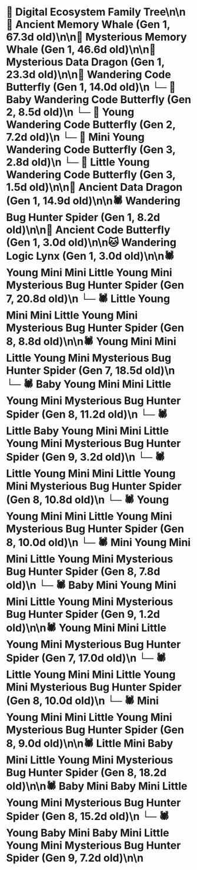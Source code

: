 # 🌳 Digital Ecosystem Family Tree\n\n🐋 Ancient Memory Whale (Gen 1, 67.3d old)\n\n🐋 Mysterious Memory Whale (Gen 1, 46.6d old)\n\n🐉 Mysterious Data Dragon (Gen 1, 23.3d old)\n\n🦋 Wandering Code Butterfly (Gen 1, 14.0d old)\n  └─ 🦋 Baby Wandering Code Butterfly (Gen 2, 8.5d old)\n  └─ 🦋 Young Wandering Code Butterfly (Gen 2, 7.2d old)\n    └─ 🦋 Mini Young Wandering Code Butterfly (Gen 3, 2.8d old)\n    └─ 🦋 Little Young Wandering Code Butterfly (Gen 3, 1.5d old)\n\n🐉 Ancient Data Dragon (Gen 1, 14.9d old)\n\n🕷️ Wandering Bug Hunter Spider (Gen 1, 8.2d old)\n\n🦋 Ancient Code Butterfly (Gen 1, 3.0d old)\n\n🐱 Wandering Logic Lynx (Gen 1, 3.0d old)\n\n🕷️ Young Mini Mini Little Young Mini Mysterious Bug Hunter Spider (Gen 7, 20.8d old)\n  └─ 🕷️ Little Young Mini Mini Little Young Mini Mysterious Bug Hunter Spider (Gen 8, 8.8d old)\n\n🕷️ Young Mini Mini Little Young Mini Mysterious Bug Hunter Spider (Gen 7, 18.5d old)\n  └─ 🕷️ Baby Young Mini Mini Little Young Mini Mysterious Bug Hunter Spider (Gen 8, 11.2d old)\n    └─ 🕷️ Little Baby Young Mini Mini Little Young Mini Mysterious Bug Hunter Spider (Gen 9, 3.2d old)\n  └─ 🕷️ Little Young Mini Mini Little Young Mini Mysterious Bug Hunter Spider (Gen 8, 10.8d old)\n  └─ 🕷️ Young Young Mini Mini Little Young Mini Mysterious Bug Hunter Spider (Gen 8, 10.0d old)\n  └─ 🕷️ Mini Young Mini Mini Little Young Mini Mysterious Bug Hunter Spider (Gen 8, 7.8d old)\n    └─ 🕷️ Baby Mini Young Mini Mini Little Young Mini Mysterious Bug Hunter Spider (Gen 9, 1.2d old)\n\n🕷️ Young Mini Mini Little Young Mini Mysterious Bug Hunter Spider (Gen 7, 17.0d old)\n  └─ 🕷️ Little Young Mini Mini Little Young Mini Mysterious Bug Hunter Spider (Gen 8, 10.0d old)\n  └─ 🕷️ Mini Young Mini Mini Little Young Mini Mysterious Bug Hunter Spider (Gen 8, 9.0d old)\n\n🕷️ Little Mini Baby Mini Little Young Mini Mysterious Bug Hunter Spider (Gen 8, 18.2d old)\n\n🕷️ Baby Mini Baby Mini Little Young Mini Mysterious Bug Hunter Spider (Gen 8, 15.2d old)\n  └─ 🕷️ Young Baby Mini Baby Mini Little Young Mini Mysterious Bug Hunter Spider (Gen 9, 7.2d old)\n\n